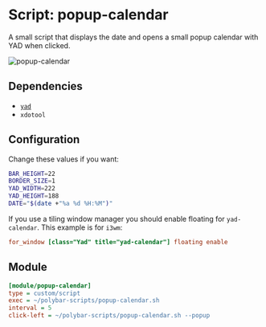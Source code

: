 # Script: popup-calendar

A small script that displays the date and opens a small popup calendar with YAD when clicked.

![popup-calendar](screenshots/1.png)


## Dependencies

* [`yad`](https://sourceforge.net/projects/yad-dialog/)
* `xdotool`


## Configuration

Change these values if you want:

```sh
BAR_HEIGHT=22
BORDER_SIZE=1
YAD_WIDTH=222
YAD_HEIGHT=188
DATE="$(date +"%a %d %H:%M")"
```

If you use a tiling window manager you should enable floating for `yad-calendar`. This example is for `i3wm`:

```ini
for_window [class="Yad" title="yad-calendar"] floating enable
```


## Module

```ini
[module/popup-calendar]
type = custom/script
exec = ~/polybar-scripts/popup-calendar.sh
interval = 5
click-left = ~/polybar-scripts/popup-calendar.sh --popup
```
